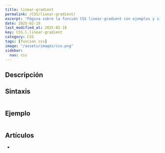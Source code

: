 ```yaml
---
title: linear-gradient
permalink: /CSS/linear-gradient/
excerpt: "Página sobre la función CSS linear-gradient con ejemplos y sintaxis."
date: 2025-02-18
last_modified_at: 2025-02-18
key: CSS.l.linear-gradient
category: CSS
tags: [funcion css]
image: "/assets/images/css.png"
sidebar:
  nav: css
---
```


## Descripción


## Sintaxis


```css

```


## Ejemplo


```css

```


## Artículos

- 

